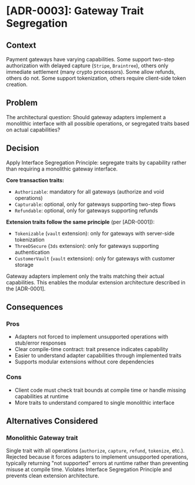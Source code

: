 # [ADR-0003]: Gateway Trait Segregation

## Context

Payment gateways have varying capabilities. Some support two-step authorization with delayed capture (`Stripe`, `Braintree`), others only immediate settlement (many crypto processors). Some allow refunds, others do not. Some support tokenization, others require client-side token creation.

## Problem

The architectural question: Should gateway adapters implement a monolithic interface with all possible operations, or segregated traits based on actual capabilities?

## Decision

Apply Interface Segregation Principle: segregate traits by capability rather than requiring a monolithic gateway interface.

**Core transaction traits:**
- `Authorizable`: mandatory for all gateways (authorize and void operations)
- `Capturable`: optional, only for gateways supporting two-step flows
- `Refundable`: optional, only for gateways supporting refunds

**Extension traits follow the same principle** (per [ADR-0001]):
- `Tokenizable` (`vault` extension): only for gateways with server-side tokenization
- `ThreeDSecure` (`3ds` extension): only for gateways supporting authentication
- `CustomerVault` (`vault` extension): only for gateways with customer storage

Gateway adapters implement only the traits matching their actual capabilities. This enables the modular extension architecture described in the [ADR-0001].

## Consequences

### Pros
- Adapters not forced to implement unsupported operations with stub/error responses
- Clear compile-time contract: trait presence indicates capability
- Easier to understand adapter capabilities through implemented traits
- Supports modular extensions without core dependencies

### Cons
- Client code must check trait bounds at compile time or handle missing capabilities at runtime
- More traits to understand compared to single monolithic interface

## Alternatives Considered

### Monolithic Gateway trait
Single trait with all operations (`authorize`, `capture`, `refund`, `tokenize`, etc.). Rejected because it forces adapters to implement unsupported operations, typically returning "not supported" errors at runtime rather than preventing misuse at compile time. Violates Interface Segregation Principle and prevents clean extension architecture.